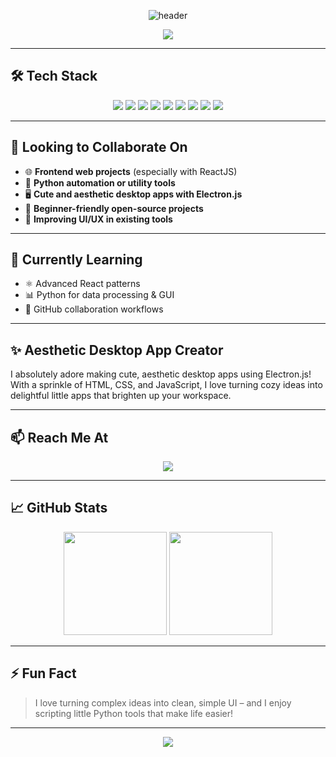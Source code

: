 <p align="center">
  <img src="https://capsule-render.vercel.app/api?type=waving&color=0:7F7FD5,100:91EAE4&height=160&section=header&text=Hi,%20I'm%20Rekha!%20👋&fontSize=40&fontAlignY=35&fontColor=fff" alt="header"/>
</p>

<p align="center">
  <img src="https://readme-typing-svg.demolab.com/?lines=Frontend+Developer;Python+Enthusiast;Lifelong+Learner;UI%2FUX+Lover;Desktop+App+Tinkerer+%F0%9F%92%BB&center=true&width=500&height=35">
</p>

---

## 🛠️ Tech Stack

<div align="center">
  <img src="https://img.shields.io/badge/HTML5-E34F26?style=flat&logo=html5&logoColor=white"/>
  <img src="https://img.shields.io/badge/CSS3-1572B6?style=flat&logo=css3&logoColor=white"/>
  <img src="https://img.shields.io/badge/JavaScript-F7DF1E?style=flat&logo=javascript&logoColor=black"/>
  <img src="https://img.shields.io/badge/React-61DAFB?style=flat&logo=react&logoColor=black"/>
  <img src="https://img.shields.io/badge/Python-3776AB?style=flat&logo=python&logoColor=white"/>
  <img src="https://img.shields.io/badge/Electron-47848F?style=flat&logo=electron&logoColor=white"/>
  <img src="https://img.shields.io/badge/VSCode-007ACC?style=flat&logo=visual-studio-code&logoColor=white"/>
  <img src="https://img.shields.io/badge/Git-F05032?style=flat&logo=git&logoColor=white"/>
  <img src="https://img.shields.io/badge/GitHub-181717?style=flat&logo=github&logoColor=white"/>
</div>

---

## 🤝 Looking to Collaborate On

- 🌐 **Frontend web projects** (especially with ReactJS)
- 🐍 **Python automation or utility tools**
- 🖥️ **Cute and aesthetic desktop apps with Electron.js**
- 🌱 **Beginner-friendly open-source projects**
- 🎨 **Improving UI/UX in existing tools**

---

## 🌱 Currently Learning

- ⚛️ Advanced React patterns
- 📊 Python for data processing & GUI
- 🔄 GitHub collaboration workflows

---

## ✨ Aesthetic Desktop App Creator

I absolutely adore making cute, aesthetic desktop apps using Electron.js!  
With a sprinkle of HTML, CSS, and JavaScript, I love turning cozy ideas into delightful little apps that brighten up your workspace.

---

## 📫 Reach Me At

<p align="center">
  <a href="https://github.com/Rekha-00"><img src="https://img.shields.io/badge/GitHub-Rekha--00-181717?style=for-the-badge&logo=github"></a>
</p>

---

## 📈 GitHub Stats

<p align="center">
  <img src="https://github-readme-stats.vercel.app/api?username=Rekha-00&show_icons=true&theme=radical" height="165">
  <img src="https://github-readme-streak-stats.herokuapp.com?user=Rekha-00&theme=radical" height="165">
</p>

---

## ⚡ Fun Fact

> I love turning complex ideas into clean, simple UI – and I enjoy scripting little Python tools that make life easier!

---

<p align="center">
  <img src="https://capsule-render.vercel.app/api?type=waving&color=0:91EAE4,100:7F7FD5&height=100&section=footer"/>
</p>

